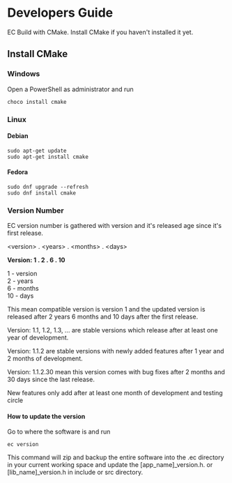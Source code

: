 # Developers Guide
EC Build with CMake. Install CMake if you haven't installed it yet.
  
## Install CMake

### Windows
Open a PowerShell as administrator and run  

```
choco install cmake
```

### Linux

#### Debian 
```
sudo apt-get update
sudo apt-get install cmake
```

#### Fedora
```
sudo dnf upgrade --refresh
sudo dnf install cmake
```

### Version Number
EC version number is gathered with version and it's released age since it's first release.

\<version> . \<years> . \<months> . \<days>  

 __Version: 1 . 2 . 6 . 10__  

1 - version  
2 - years  
6 - months  
10 - days  

This mean compatible version is version 1 and the updated version is released after 2 years 6 months and 10 days after the first release. 

Version: 1.1, 1.2, 1.3, ... are stable versions which release after at least one year of development.  

Version: 1.1.2  are stable versions with newly added features after 1 year and 2 months of development.

Version: 1.1.2.30 mean this version comes with bug fixes after 2 months and 30 days since the last release.

New features only add after at least one month of development and testing circle

#### How to update the version
Go to where the software is and run
```
ec version
```
This command will zip and backup the entire software into the .ec directory in your current working space and update the [app_name]_version.h. or [lib_name]_version.h in include or src directory. 